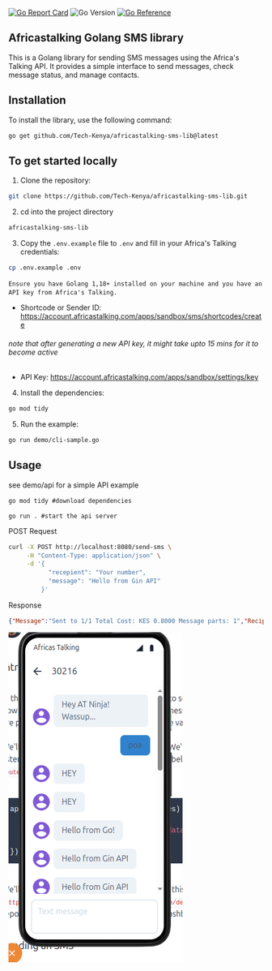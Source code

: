 [![Go Report Card](https://goreportcard.com/badge/github.com/Tech-Kenya/africastalking-sms-lib)](https://goreportcard.com/report/github.com/Tech-Kenya/africastalking-sms-lib)
![Go Version](https://img.shields.io/badge/Go-1.24-blue?style=flat&logo=go)
[![Go Reference](https://pkg.go.dev/badge/github.com/Tech-Kenya/africastalking-sms-lib.svg)](https://pkg.go.dev/github.com/Tech-Kenya/africastalking-sms-lib)

## Africastalking Golang SMS library

This is a Golang library for sending SMS messages using the Africa's Talking API. It provides a simple interface to send messages, check message status, and manage contacts.

## Installation

To install the library, use the following command:

```bash
go get github.com/Tech-Kenya/africastalking-sms-lib@latest
```

## To get started locally

1. Clone the repository:

```bash
git clone https://github.com/Tech-Kenya/africastalking-sms-lib.git
```

2. cd into the project directory

```bash
africastalking-sms-lib
```

3. Copy the `.env.example` file to `.env` and fill in your Africa's Talking credentials:

```bash
cp .env.example .env
```

`Ensure you have Golang 1,18+ installed on your machine and you have an API key from Africa's Talking.`

- Shortcode or Sender ID: <https://account.africastalking.com/apps/sandbox/sms/shortcodes/create>

###### note that after generating a new API key, it might take upto 15 mins for it to become active

- API Key: <https://account.africastalking.com/apps/sandbox/settings/key>

4. Install the dependencies:

```bash
go mod tidy
```

5. Run the example:

```bash
go run demo/cli-sample.go
```

## Usage


see demo/api for a simple API example
```
go mod tidy #download dependencies
```

```
go run . #start the api server
```

POST Request


```bash
curl -X POST http://localhost:8080/send-sms \
     -H "Content-Type: application/json" \
     -d '{
           "recepient": "Your number",
           "message": "Hello from Gin API"
         }'
```

Response
```json
{"Message":"Sent to 1/1 Total Cost: KES 0.8000 Message parts: 1","Recipients":[{"number":"+254....","cost":"KES 0.8000","status":"Success","statusCode":101,"messageId":"ATXid_ad8a62b0680a41351b1ea383b9b66fd1"}]}
```

![sample](demo/image.png)

